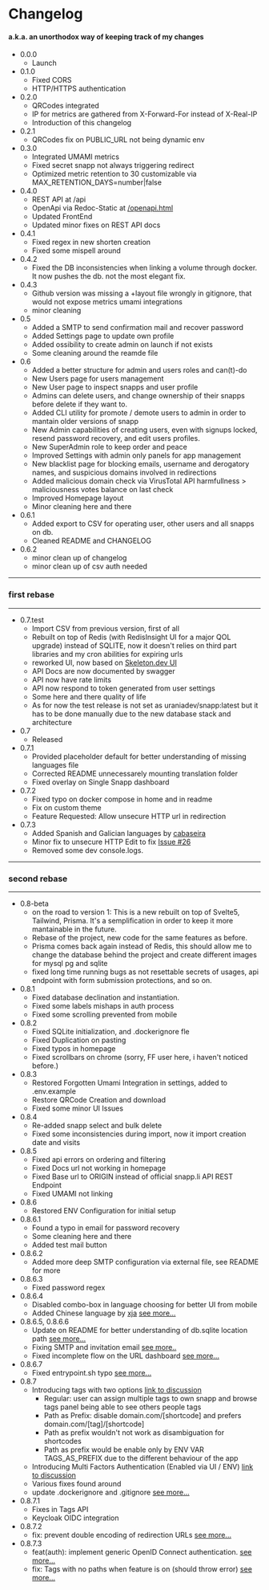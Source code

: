 # Changelog

#### a.k.a. an unorthodox way of keeping track of my changes

- 0.0.0
  - Launch
- 0.1.0
  - Fixed CORS
  - HTTP/HTTPS authentication
- 0.2.0
  - QRCodes integrated
  - IP for metrics are gathered from X-Forward-For instead of X-Real-IP
  - Introduction of this changelog
- 0.2.1
  - QRCodes fix on PUBLIC_URL not being dynamic env
- 0.3.0
  - Integrated UMAMI metrics
  - Fixed secret snapp not always triggering redirect
  - Optimized metric retention to 30 customizable via MAX_RETENTION_DAYS=number|false
- 0.4.0
  - REST API at /api
  - OpenApi via Redoc-Static at [/openapi.html](http://snapp.li/openapi.html)
  - Updated FrontEnd
  - Updated minor fixes on REST API docs
- 0.4.1
  - Fixed regex in new shorten creation
  - Fixed some mispell around
- 0.4.2
  - Fixed the DB inconsistencies when linking a volume through docker. It now pushes the db. not the most elegant fix.
- 0.4.3
  - Github version was missing a +layout file wrongly in gitignore, that would not expose metrics umami integrations
  - minor cleaning
- 0.5
  - Added a SMTP to send confirmation mail and recover password
  - Added Settings page to update own profile
  - Added ossibility to create admin on launch if not exists
  - Some cleaning around the reamde file
- 0.6
  - Added a better structure for admin and users roles and can(t)-do
  - New Users page for users management
  - New User page to inspect snapps and user profile
  - Admins can delete users, and change ownership of their snapps before delete if they want to.
  - Added CLI utility for promote / demote users to admin in order to mantain older versions of snapp
  - New Admin capabilities of creating users, even with signups locked, resend password recovery, and edit users profiles.
  - New SuperAdmin role to keep order and peace
  - Improved Settings with admin only panels for app management
  - New blacklist page for blocking emails, username and derogatory names, and suspicious domains involved in redirections
  - Added malicious domain check via VirusTotal API harmfullness > maliciousness votes balance on last check
  - Improved Homepage layout
  - Minor cleaning here and there
- 0.6.1
  - Added export to CSV for operating user, other users and all snapps on db.
  - Cleaned README and CHANGELOG
- 0.6.2
  - minor clean up of changelog
  - minor clean up of csv auth needed

---

### first rebase

---

- 0.7.test
  - Import CSV from previous version, first of all
  - Rebuilt on top of Redis (with RedisInsight UI for a major QOL upgrade) instead of SQLITE, now it doesn't relies on third part libraries and my cron abilities for expiring urls
  - reworked UI, now based on [Skeleton.dev UI](https://skeleton.dev)
  - API Docs are now documented by swagger
  - API now have rate limits
  - API now respond to token generated from user settings
  - Some here and there quality of life
  - As for now the test release is not set as uraniadev/snapp:latest but it has to be done manually due to the new database stack and architecture
- 0.7
  - Released
- 0.7.1
  - Provided placeholder default for better understanding of missing languages file
  - Corrected README unnecessarely mounting translation folder
  - Fixed overlay on Single Snapp dashboard
- 0.7.2
  - Fixed typo on docker compose in home and in readme
  - Fix on custom theme
  - Feature Requested: Allow unsecure HTTP url in redirection
- 0.7.3
  - Added Spanish and Galician languages by [cabaseira](https://github.com/cabaseira)
  - Minor fix to unsecure HTTP Edit to fix [Issue #26](https://github.com/urania-dev/snapp/issues/26)
  - Removed some dev console.logs.

---

### second rebase

---

- 0.8-beta
  - on the road to version 1: This is a new rebuilt on top of Svelte5, Tailwind, Prisma. It's a semplification in order to keep it more mantainable in the future.
  - Rebase of the project, new code for the same features as before.
  - Prisma comes back again instead of Redis, this should allow me to change the database behind the project and create different images for mysql pg and sqlite
  - fixed long time running bugs as not resettable secrets of usages, api endpoint with form submission protections, and so on.
- 0.8.1
  - Fixed database declination and instantiation.
  - Fixed some labels mishaps in auth process
  - Fixed some scrolling prevented from mobile
- 0.8.2
  - Fixed SQLite initialization, and .dockerignore fle
  - Fixed Duplication on pasting
  - Fixed typos in homepage
  - Fixed scrollbars on chrome (sorry, FF user here, i haven't noticed before.)
- 0.8.3
  - Restored Forgotten Umami Integration in settings, added to .env.example
  - Restore QRCode Creation and download
  - Fixed some minor UI Issues
- 0.8.4
  - Re-added snapp select and bulk delete
  - Fixed some inconsistencies during import, now it import creation date and visits
- 0.8.5
  - Fixed api errors on ordering and filtering
  - Fixed Docs url not working in homepage
  - Fixed Base url to ORIGIN instead of official snapp.li API REST Endpoint
  - Fixed UMAMI not linking
- 0.8.6
  - Restored ENV Configuration for initial setup
- 0.8.6.1
  - Found a typo in email for password recovery
  - Some cleaning here and there
  - Added test mail button
- 0.8.6.2
  - Added more deep SMTP configuration via external file, see README for more
- 0.8.6.3
  - Fixed password regex
- 0.8.6.4
  - Disabled combo-box in language choosing for better UI from mobile
  - Added Chinese language by [xja](https://github.com/xja) [see more...](https://github.com/urania-dev/snapp/issues/48)
- 0.8.6.5, 0.8.6.6
  - Update on README for better understanding of db.sqlite location path [see more...](https://github.com/urania-dev/snapp/issues/50)
  - Fixing SMTP and invitation email [see more..](https://github.com/urania-dev/snapp/issues/51)
  - Fixed incomplete flow on the URL dashboard [see more...](https://github.com/urania-dev/snapp/issues/52)
- 0.8.6.7
  - Fixed entrypoint.sh typo [see more...](https://github.com/urania-dev/snapp/issues/53)
- 0.8.7
  - Introducing tags with two options [link to discussion](https://github.com/urania-dev/snapp/discussions/56)
    - Regular: user can assign multiple tags to own snapp and browse tags panel being able to see others people tags
    - Path as Prefix: disable domain.com/[shortcode] and prefers domain.com/[tag]/[shortcode]
    - Path as prefix wouldn't not work as disambiguation for shortcodes
    - Path as prefix would be enable only by ENV VAR TAGS_AS_PREFIX due to the different behaviour of the app
  - Introducing Multi Factors Authentication (Enabled via UI / ENV) [link to discussion](https://github.com/urania-dev/snapp/discussions/57)
  - Various fixes found around
  - update .dockerignore and .gitignore [see more...](https://github.com/urania-dev/snapp/pull/58)
- 0.8.7.1
  - Fixes in Tags API
  - Keycloak OIDC integration
- 0.8.7.2
  - fix: prevent double encoding of redirection URLs [see more...](https://github.com/urania-dev/snapp/pull/61)
- 0.8.7.3
  - feat(auth): implement generic OpenID Connect authentication. [see more...](https://github.com/urania-dev/snapp/pull/65)
  - fix: Tags with no paths when feature is on (should throw error) [see more...](https://github.com/urania-dev/snapp/issues/63#issuecomment-2423712962)